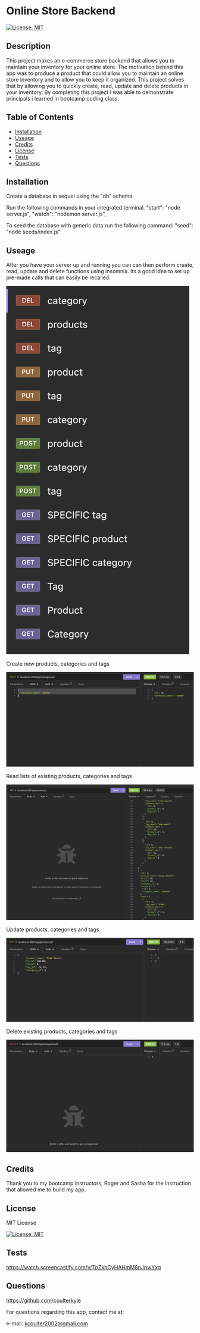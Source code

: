 # Online Store Backend

[![License: MIT](https://img.shields.io/badge/License-MIT-yellow.svg)](https://opensource.org/licenses/MIT)

## Description

This project makes an e-commerce store backend that allows you to maintain your inventory for your online store.
The motivation behind this app was to produce a product that could allow you to maintain an online store inventory and to allow you to keep it organized.
This project solves that by allowing you to quickly create, read, update and delete products in your inventory.
By completing this project I was able to demonstrate principals i learned in bootcamp coding class.

## Table of Contents

- [Installation](#Installation)
- [Useage](#Useage)
- [Credits](#Credits)
- [License](#License)
- [Tests](#Tests)
- [Questions](#Questions)


## Installation

Create a database in sequel using the "db" schema.

Run the following commands in your integrated terminal.
"start": "node server.js",
"watch": "nodemon server.js",

To seed the database with generic data run the following command:
"seed": "node seeds/index.js"

## Useage

After you have your server up and running you can can then perform create, read, update and delete functions using insomnia. Its a good idea to set up pre-made calls that can easily be recalled.

![list-of-calls](./screenshots/list-of-commands.png)

Create new products, categories and tags

![create](./screenshots/post-request.png)

Read lists of existing products, categories and tags

![read](./screenshots/get-request.png)

Update products, categories and tags

![update](./screenshots/put-request.png)

Delete existing products, categories and tags

![delete](./screenshots/delete-request.png)


## Credits

Thank you to my bootcamp instructors, Roger and Sasha for the instruction that allowed me to build my app.



## License

MIT License

[![License: MIT](https://img.shields.io/badge/License-MIT-yellow.svg)](https://opensource.org/licenses/MIT)


## Tests

https://watch.screencastify.com/v/TpZkhCyHAHmM8nJpwYxq

## Questions

https://github.com/coulterkyle

For questions regarding this app, contact me at:

e-mail: kcoulter2002@gmail.com